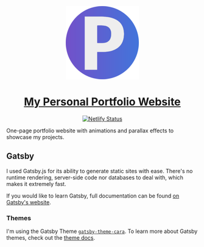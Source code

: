 <p align="center">
  <a href="https://pravinthan.com">
    <img alt="My website" src="./static/android-chrome-192x192.png" />
  </a>
</p>

<h1 align="center">
  <a href="https://pravinthan.com">My Personal Portfolio Website</a>
</h1>

<p align="center">
  <a href="https://app.netlify.com/sites/pravinthan/deploys">
    <img src="https://api.netlify.com/api/v1/badges/88bbaef1-6f83-4894-8acd-e6512ff39265/deploy-status" alt="Netlify Status" />
  </a>
</p>

One-page portfolio website with animations and parallax effects to showcase my projects. 

## Gatsby
I used Gatsby.js for its ability to generate static sites with ease. There's no runtime rendering, server-side code nor databases to deal with, which makes it extremely fast.

If you would like to learn Gatsby, full documentation can be found [on Gatsby's website](https://www.gatsbyjs.org/).

### Themes

I'm using the Gatsby Theme [`gatsby-theme-cara`](https://github.com/LekoArts/gatsby-themes/tree/master/themes/gatsby-theme-cara).
To learn more about Gatsby themes, check out the [theme docs](https://www.gatsbyjs.org/docs/themes/).